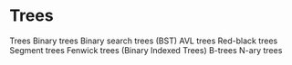 # Trees
Trees  Binary trees Binary search trees (BST) AVL trees Red-black trees Segment trees Fenwick trees (Binary Indexed Trees) B-trees N-ary trees
